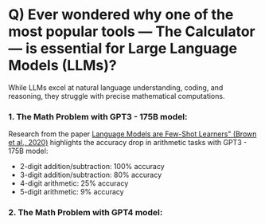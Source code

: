 # Q) Ever wondered why one of the most popular tools — The Calculator — is essential for Large Language Models (LLMs)? 

While LLMs excel at natural language understanding, coding, and reasoning, they struggle with precise mathematical computations.

### 1. The Math Problem with GPT3 - 175B model:

Research from the paper [Language Models are Few-Shot Learners" (Brown et al., 2020)](https://arxiv.org/pdf/2005.14165) highlights the accuracy drop in arithmetic tasks with GPT3 - 175B model:
- 2-digit addition/subtraction: 100% accuracy
- 3-digit addition/subtraction: 80% accuracy
- 4-digit arithmetic: 25% accuracy
- 5-digit arithmetic: 9% accuracy

### 2. The Math Problem with GPT4 model:


